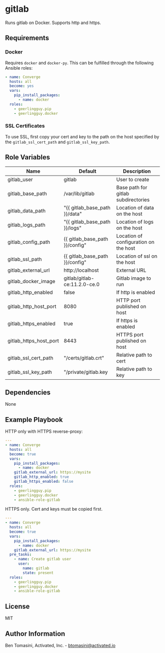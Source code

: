# gitlab

Runs gitlab on Docker. Supports http and https.

## Requirements

### Docker

Requires `docker` and `docker-py`. This can be fulfilled through the following
Ansible roles:

``` yaml
- name: Converge
  hosts: all
  become: yes
  vars:
    pip_install_packages:
      - name: docker
  roles:
    - geerlingguy.pip
    - geerlingguy.docker

```

### SSL Certificates

To use SSL, first copy your cert and key to the path on the host specified by
the `gitlab_ssl_cert_path` and `gitlab_ssl_key_path`.

## Role Variables

| Name | Default | Description |
| --- | --- | --- |
| gitlab_user | gitlab | User to create |
| gitlab_base_path | /var/lib/gitlab | Base path for gitlab subdirectories |
| gitlab_data_path | "{{ gitlab_base_path }}/data" | Location of data on the host |
| gitlab_logs_path | "{{ gitlab_base_path }}/logs" | Location of logs on the host |
| gitlab_config_path | {{ gitlab_base_path }}/config" | Location of configuration on the host |
| gitlab_ssl_path | {{ gitlab_base_path }}/config" | Location of ssl on the host |
| gitlab_external_url | http://localhost | External URL |
| gitlab_docker_image | gitlab/gitlab-ce:11.2.0-ce.0 | Gitlab image to run |
| gitlab_http_enabled | false | If http is enabled |
| gitlab_http_host_port | 8080 | HTTP port published on host |
| gitlab_https_enabled | true | If https is enabled |
| gitlab_https_host_port | 8443 | HTTPS port published on host |
| gitlab_ssl_cert_path | "/certs/gitlab.crt" | Relative path to cert |
| gitlab_ssl_key_path | "/private/gitlab.key | Relative path to key |

## Dependencies

None

## Example Playbook

HTTP only with HTTPS reverse-proxy:

``` yaml
---
- name: Converge
  hosts: all
  become: true
  vars:
    pip_install_packages:
      - name: docker
    gitlab_external_url: https://mysite
    gitlab_http_enabled: true 
    gitlab_https_enabled: false 
  roles:
    - geerlingguy.pip
    - geerlingguy.docker
    - ansible-role-gitlab
```

HTTPS only. Cert and keys must be copied first.

``` yaml
---
- name: Converge
  hosts: all
  become: true
  vars:
    pip_install_packages:
      - name: docker
    gitlab_external_url: https://mysite
  pre_tasks:
    - name: Create gitlab user
      user:
        name: gitlab
        state: present
  roles:
    - geerlingguy.pip
    - geerlingguy.docker
    - ansible-role-gitlab
```

## License

MIT

## Author Information

Ben Tomasini, Activated, Inc. - [btomasini@activated.io](mailto:btomasini@activated.io)
